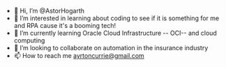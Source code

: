- 👋 Hi, I’m @AstorHogarth
- 👀 I’m interested in learning about coding to see if it is something for me and RPA cause it's a booming tech!
- 🌱 I’m currently learning Oracle Cloud Infrastructure -- OCI-- and cloud computing
- 💞️ I’m looking to collaborate on automation in the insurance industry
- 📫 How to reach me ayrtoncurrie@gmail.com

<!---
AstorHogarth/AstorHogarth is a ✨ special ✨ repository because its `README.md` (this file) appears on your GitHub profile.
You can click the Preview link to take a look at your changes.
--->
